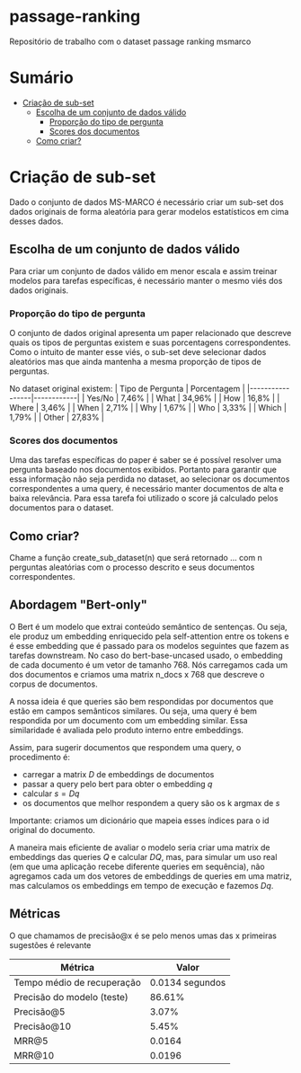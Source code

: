# passage-ranking
Repositório de trabalho com o dataset passage ranking msmarco

# Sumário
- [Criação de sub-set](#criação-de-sub-set)
  - [Escolha de um conjunto de dados válido](#escolha-de-um-conjunto-de-dados-válido)
    - [Proporção do tipo de pergunta](#proporção-do-tipo-de-pergunta)
    - [Scores dos documentos](#scores-dos-documentos)
  - [Como criar?](#como-criar)

# Criação de sub-set
Dado o conjunto de dados MS-MARCO é necessário criar um sub-set dos dados originais de forma aleatória para gerar modelos estatísticos em cima desses dados.

## Escolha de um conjunto de dados válido
Para criar um conjunto de dados válido em menor escala e assim treinar modelos para tarefas específicas, é necessário manter o mesmo viés dos dados originais.

### Proporção do tipo de pergunta
O conjunto de dados original apresenta um paper relacionado que descreve quais os tipos de perguntas existem e suas porcentagens correspondentes. Como o intuito de manter esse viés, o sub-set deve selecionar dados aleatórios mas que ainda mantenha a mesma proporção de tipos de perguntas.

No dataset original existem:
| Tipo de Pergunta | Porcentagem |
|-----------------|------------|
| Yes/No         | 7,46%      |
| What          | 34,96%     |
| How           | 16,8%      |
| Where         | 3,46%      |
| When          | 2,71%      |
| Why           | 1,67%      |
| Who           | 3,33%      |
| Which         | 1,79%      |
| Other         | 27,83%     |

### Scores dos documentos
Uma das tarefas específicas do paper é saber se é possível resolver uma pergunta baseado nos documentos exibidos. Portanto para garantir que essa informação não seja perdida no dataset, ao selecionar os documentos correspondentes a uma query, é necessário manter documentos de alta e baixa relevância. Para essa tarefa foi utilizado o score já calculado pelos documentos para o dataset.

## Como criar?
Chame a função create_sub_dataset(n) que será retornado ... com n perguntas aleatórias com o processo descrito e seus documentos correspondentes.


## Abordagem "Bert-only"
O Bert é um modelo que extrai conteúdo semântico de sentenças. Ou seja, ele produz um embedding enriquecido pela self-attention entre os tokens e é esse embedding que é passado para os modelos seguintes que fazem as tarefas downstream. No caso do bert-base-uncased usado, o embedding de cada documento é um vetor de tamanho 768. Nós carregamos cada um dos documentos e criamos uma matrix n_docs x 768 que descreve o corpus de documentos.

A nossa ideia é que queries são bem respondidas por documentos que estão em campos semânticos similares. Ou seja, uma query é bem respondida por um documento com um embedding similar. Essa similaridade é avaliada pelo produto interno entre embeddings.

Assim, para sugerir documentos que respondem uma query, o procedimento é:
- carregar a matrix $D$ de embeddings de documentos
- passar a query pelo bert para obter o embedding $q$
- calcular $s = Dq$
- os documentos que melhor respondem a query são os k argmax de $s$

Importante: criamos um dicionário que mapeia esses índices para o id original do documento.

A maneira mais eficiente de avaliar o modelo seria criar uma matrix de embeddings das queries $Q$ e calcular $DQ$, mas, para simular um uso real (em que uma aplicação recebe diferente queries em sequência), não agregamos cada um dos vetores de embeddings de queries em uma matriz, mas calculamos os embeddings em tempo de execução e fazemos $Dq$.

## Métricas
O que chamamos de precisão@x é se pelo menos umas das x primeiras sugestões é relevante

| Métrica                     | Valor                      |
|-----------------------------|---------------------------|
| Tempo médio de recuperação  | 0.0134 segundos           |
| Precisão do modelo (teste)  | 86.61%                    |
| Precisão@5                  | 3.07%                     |
| Precisão@10                 | 5.45%                     |
| MRR@5                       | 0.0164                    |
| MRR@10                      | 0.0196                    |
